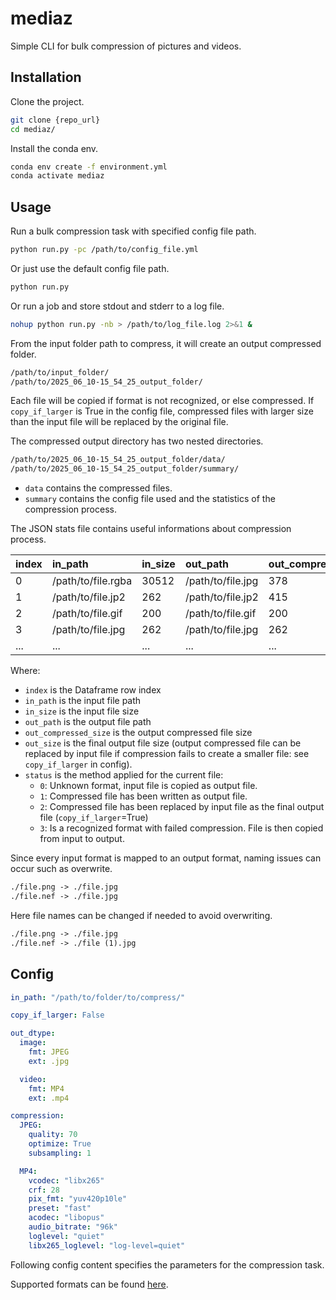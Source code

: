 # mediaz

Simple CLI for bulk compression of pictures and videos.

## Installation

Clone the project.

```bash
git clone {repo_url}
cd mediaz/
```

Install the conda env.

```bash
conda env create -f environment.yml
conda activate mediaz
```

## Usage

Run a bulk compression task with specified config file path.

```bash
python run.py -pc /path/to/config_file.yml
```

Or just use the default config file path.

```bash
python run.py
```

Or run a job and store stdout and stderr to a log file.

```bash
nohup python run.py -nb > /path/to/log_file.log 2>&1 &
```

From the input folder path to compress, it will create an output compressed folder.

```txt
/path/to/input_folder/
/path/to/2025_06_10-15_54_25_output_folder/
```

Each file will be copied if format is not recognized, or else compressed. If `copy_if_larger` is True in the config file, compressed files with larger size than the input file will be replaced by the original file.

The compressed output directory has two nested directories.

```txt
/path/to/2025_06_10-15_54_25_output_folder/data/
/path/to/2025_06_10-15_54_25_output_folder/summary/
```

- `data` contains the compressed files.
- `summary` contains the config file used and the statistics of the compression process.

The JSON stats file contains useful informations about compression process.

| index | in_path            | in_size | out_path          | out_compressed_size | out_size | status |
| :---- | :----------------- | :------ | :---------------- | :------------------ | :------- | :----- |
| 0     | /path/to/file.rgba | 30512   | /path/to/file.jpg | 378                 | 378      | 1      |
| 1     | /path/to/file.jp2  | 262     | /path/to/file.jp2 | 415                 | 262      | 2      |
| 2     | /path/to/file.gif  | 200     | /path/to/file.gif | 200                 | 200      | 0      |
| 3     | /path/to/file.jpg  | 262     | /path/to/file.jpg | 262                 | 262      | 3      |
| ...   | ...                | ...     | ...               | ...                 | ...      | ...    |

Where:

- `index` is the Dataframe row index
- `in_path` is the input file path
- `in_size` is the input file size
- `out_path` is the output file path
- `out_compressed_size` is the output compressed file size
- `out_size` is the final output file size (output compressed file can be replaced by input file if compression fails to create a smaller file: see `copy_if_larger` in config).
- `status` is the method applied for the current file:
  - `0`: Unknown format, input file is copied as output file.
  - `1`: Compressed file has been written as output file.
  - `2`: Compressed file has been replaced by input file as the final output file (`copy_if_larger`=True)
  - `3`: Is a recognized format with failed compression. File is then copied from input to output.

Since every input format is mapped to an output format, naming issues can occur such as overwrite.

```txt
./file.png -> ./file.jpg
./file.nef -> ./file.jpg
```

Here file names can be changed if needed to avoid overwriting.

```txt
./file.png -> ./file.jpg
./file.nef -> ./file (1).jpg
```

## Config

```yaml
in_path: "/path/to/folder/to/compress/"

copy_if_larger: False

out_dtype:
  image:
    fmt: JPEG
    ext: .jpg

  video:
    fmt: MP4
    ext: .mp4

compression:
  JPEG:
    quality: 70
    optimize: True
    subsampling: 1

  MP4:
    vcodec: "libx265"
    crf: 28
    pix_fmt: "yuv420p10le"
    preset: "fast"
    acodec: "libopus"
    audio_bitrate: "96k"
    loglevel: "quiet"
    libx265_loglevel: "log-level=quiet"
```

Following config content specifies the parameters for the compression task.

Supported formats can be found [here](./mediaz/dtype/dtype_support.py).
